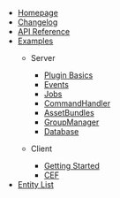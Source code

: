 - [Homepage](/)
- [Changelog](/BreakingChanges)
- [API Reference](https://brokeprotocol.com/api/)
- [Examples](/Examples/)
  - Server
    - [Plugin Basics](/Examples/Server/Plugin-Basics)
    - [Events](/Examples/Server/Events)
    - [Jobs](/Examples/Server/Jobs)
    - [CommandHandler](/Examples/Server/CommandHandler)
    - [AssetBundles](/Examples/Server/AssetBundles)
    - [GroupManager](/Examples/Server/GroupManager)
    - [Database](/Examples/Server/Database)

  - Client
    - [Getting Started](/Examples/Client/Getting-Started)
    - [CEF](/Examples/Client/CEF)
- [Entity List](/EntityList)
